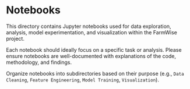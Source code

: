 # Notebooks

This directory contains Jupyter notebooks used for data exploration, analysis, model experimentation, and visualization within the FarmWise project.

Each notebook should ideally focus on a specific task or analysis. Please ensure notebooks are well-documented with explanations of the code, methodology, and findings.

Organize notebooks into subdirectories based on their purpose (e.g., `Data Cleaning`, `Feature Engineering`, `Model Training`, `Visualization`). 
